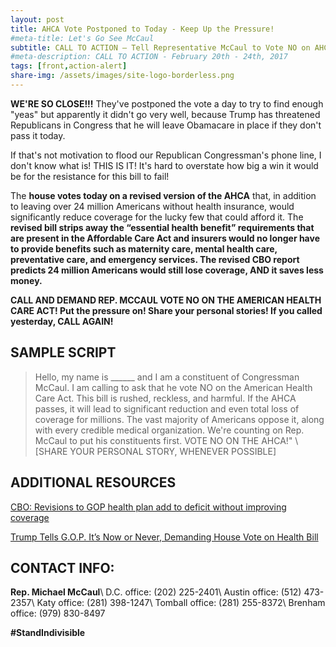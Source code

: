 ```yaml
---
layout: post
title: AHCA Vote Postponed to Today - Keep Up the Pressure!
#meta-title: Let's Go See McCaul
subtitle: CALL TO ACTION – Tell Representative McCaul to Vote NO on AHCA!
#meta-description: CALL TO ACTION - February 20th - 24th, 2017
tags: [front,action-alert]
share-img: /assets/images/site-logo-borderless.png
---
```

**WE'RE SO CLOSE!!!** They've postponed the vote a day to try to find enough "yeas" but apparently it didn't go very well, because Trump has threatened Republicans in Congress that he will leave Obamacare in place if they don't pass it today.

If that's not motivation to flood our Republican Congressman's phone line, I don't know what is! THIS IS IT! It's hard to overstate how big a win it would be for the resistance for this bill to fail!

The **house votes today on a revised version of the AHCA** that, in addition to leaving over 24 million Americans without health insurance, would significantly reduce coverage for the lucky few that could afford it. The **revised bill strips away the “essential health benefit” requirements that are present in the Affordable Care Act and insurers would no longer have to provide benefits such as maternity care, mental health care, preventative care, and emergency services. The revised CBO report predicts 24 million Americans would still lose coverage, AND it saves less money.**

**CALL AND DEMAND REP. MCCAUL VOTE NO ON THE AMERICAN HEALTH CARE ACT! Put the pressure on! Share your personal stories! If you called yesterday, CALL AGAIN!**


## SAMPLE SCRIPT
>Hello, my name is &#95;&#95;&#95;&#95;&#95;&#95; and I am a constituent of Congressman McCaul. I am calling to ask that he vote NO on the American Health Care Act. This bill is rushed, reckless, and harmful. If the AHCA passes, it will lead to significant reduction and even total loss of coverage for millions. The vast majority of Americans oppose it, along with every credible medical organization. We're counting on Rep. McCaul to put his constituents first. VOTE NO ON THE AHCA!"
\\
[SHARE YOUR PERSONAL STORY, WHENEVER POSSIBLE]

## ADDITIONAL RESOURCES
[CBO: Revisions to GOP health plan add to deficit without improving coverage](http://www.politico.com/story/2017/03/american-health-care-act-cbo-cost-estimate-coverage-236437)

[Trump Tells G.O.P. It’s Now or Never, Demanding House Vote on Health Bill](https://www.nytimes.com/2017/03/23/us/politics/health-republicans-vote.html?_r=0)

## CONTACT INFO:

**Rep. Michael McCaul**\\
D.C. office: (202) 225-2401\\
Austin office: (512) 473-2357\\
Katy office: (281) 398-1247\\
Tomball office: (281) 255-8372\\
Brenham office: (979) 830-8497

**#StandIndivisible**
